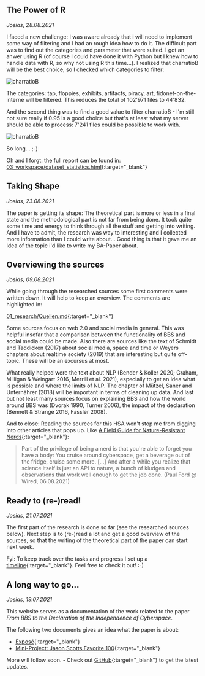 ## The Power of R
_Josias, 28.08.2021_

I faced a new challenge: I was aware already that i will need to implement some way of filtering and I had an rough idea how to do it. The difficult part was to find out the categories and parameter that were suited. I got an anwer using R (of course I could have done it with Python but I knew how to handle data with R, so why not using R this time...). I realized that charratioB will be the best choice, so I checked which categories to filter:

![charratioB](/assets/images/charratioB_01.png)

The categories: tap, floppies, exhibits, artifacts, piracy, art, fidonet-on-the-interne will be filtered. This reduces the total of 102'971 files to 44'832.

And the second thing was to find a good value to filter charratioB - I'm still not sure really if 0.95 is a good choice but that's at least what my server should be able to process: 7'241 files could be possible to work with.

![charratioB](/assets/images/charratioB_02.png)

So long... ;-)

Oh and I forgt: the full report can be found in: [03_workspace/dataset_statistics.html](https://github.com/josiasbruderer/bbs-for-independence/blob/e81a2b07181f2f90eea6bc948fb0c956923698b7/03_workspace/dataset_statistics.html){:target="_blank"}

## Taking Shape
_Josias, 23.08.2021_

The paper is getting its shape: The theoretical part is more or less in a final state and the methodological part is not far from being done. It took quite some time and energy to think through all the stuff and getting into writing. And I have to admit, the research was way to interesting and I collected more information than I could write about... Good thing is that it gave me an Idea of the topic i'd like to write my BA-Paper about.  


## Overviewing the sources
_Josias, 09.08.2021_

While going through the researched sources some first comments were written down. It will help to keep an overview. The comments are highlighted in:

[01_research/Quellen.md](https://github.com/josiasbruderer/bbs-for-independence/commit/f18fd198322d7aa7b67d8a497f8bde0ec1224f35){:target="_blank"}

Some sources focus on web 2.0 and social media in general. This was helpful insofar that a comparison between the functionality of BBS and social media could be made. Also there are sources like the text of Schmidt and Taddicken (2017) about social media, space and time or Weyers chapters about realtime society (2019) that are interesting but quite off-topic. These  will be an excursus at most. 

What really helped were the text about NLP (Bender & Koller 2020; Graham, Milligan & Weingart 2016, Merrill et al. 2021), especially to get an idea what is possible and where the limits of NLP. The chapter of Mützel, Saner and Unternährer (2018) will be important in terms of cleaning up data. And last but not least many sources focus on explaining BBS and how the world around BBS was (Dvorak 1990, Turner 2006), the impact of the declaration (Bennett & Strange 2016, Fassler 2008). 

And to close: Reading the sources for this HSA won't stop me from digging into other articles that pops up. Like [A Field Guide for Nature-Resistant Nerds](https://www.wired.com/story/a-field-guide-for-nature-resistant-nerds-microchips-climate-change/){:target="_blank"}:

> Part of the privilege of being a nerd is that you're able to forget you have a body: You cruise around cyberspace, get a beverage out of the fridge, cruise some more. [...] And after a while you realize that science itself is just an API to nature, a bunch of kludges and observations that work well enough to get the job done. 
(Paul Ford @ Wired, 06.08.2021)

## Ready to (re-)read!
_Josias, 21.07.2021_

The first part of the research is done so far (see the researched sources below). Next step is to (re-)read a lot and get a good overview of the sources, so that the writing of the theoretical part of the paper can start next week.

Fyi: To keep track over the tasks and progress I set up a [timeline](https://github.com/josiasbruderer/bbs-for-independence/projects/1){:target="_blank"}. Feel free to check it out! :-)

<script src="https://emgithub.com/embed.js?target=https%3A%2F%2Fgithub.com%2Fjosiasbruderer%2Fbbs-for-independence%2Fblob%2Fb209e1294944c90f8ec8d982724d61eb0a8c496a%2F01_research%2FQuellen.md&style=an-old-hope&showBorder=on&showLineNumbers=on&showFileMeta=on&showCopy=on"></script>

## A long way to go...
_Josias, 19.07.2021_

This website serves as a documentation of the work related to the paper _From BBS to the Declaration of the Independence of Cyberspace_. 

The following two documents gives an idea what the paper is about:

- [Exposé](https://github.com/josiasbruderer/bbs-for-independence/blob/main/01_research/2021_Bruderer-Josias_Expose-HSA-v2.pdf){:target="_blank"}
- [Mini-Project: Jason Scotts Favorite 100](https://github.com/josiasbruderer/bbs-for-independence/blob/main/01_research/2021_Bruderer-Josias_jason-scotts-favorite-100_README.pdf){:target="_blank"}

More will follow soon. - Check out [GitHub](https://github.com/josiasbruderer/bbs-for-independence){:target="_blank"} to get the latest updates.
